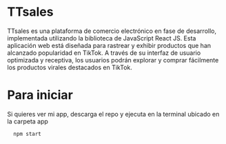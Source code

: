 

# TTsales

TTsales es una plataforma de comercio electrónico en fase de desarrollo, implementada utilizando la biblioteca de JavaScript React JS. Esta aplicación web está diseñada para rastrear y exhibir productos que han alcanzado popularidad en TikTok. A través de su interfaz de usuario optimizada y receptiva, los usuarios podrán explorar y comprar fácilmente los productos virales destacados en TikTok.


# Para iniciar

Si quieres ver mi app, descarga el repo y ejecuta en la terminal ubicado en la carpeta app


```bash
  npm start
```